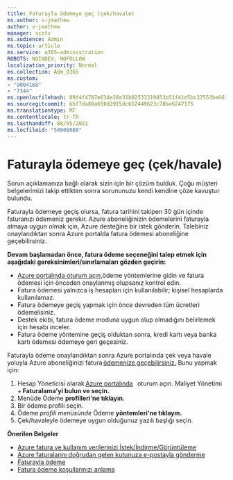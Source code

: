 ```yaml
---
title: Faturayla ödemeye geç (çek/havale)
ms.author: v-jmathew
author: v-jmathew
manager: scotv
ms.audience: Admin
ms.topic: article
ms.service: o365-administration
ROBOTS: NOINDEX, NOFOLLOW
localization_priority: Normal
ms.collection: Adm_O365
ms.custom:
- "9004168"
- "7344"
ms.openlocfilehash: 09f4f4787e634e28e31b02533319853b51f41e5bc37553be6615c2389063818c
ms.sourcegitcommit: b5f7da89a650d2915dc652449623c78be6247175
ms.translationtype: MT
ms.contentlocale: tr-TR
ms.lasthandoff: 08/05/2021
ms.locfileid: "54009088"
---
```

# <a name="switch-to-pay-by-invoice-checkwire-transfer"></a>Faturayla ödemeye geç (çek/havale)

Sorun açıklamanıza bağlı olarak sizin için bir çözüm bulduk. Çoğu müşteri belgelerimizi takip ettikten sonra sorununuzu kendi kendine çöze kavuştur bulundu.

Faturayla ödemeye geçiş olursa, fatura tarihini takipen 30 gün içinde faturanızı ödemeniz gerekir. Azure aboneliğinizin ödemelerini faturayla almaya uygun olmak için, Azure desteğine bir istek gönderin. Talebiniz onaylandıktan sonra Azure portalda fatura ödemesi aboneliğine geçebilirsiniz.

**Devam başlamadan önce, fatura ödeme seçeneğini talep etmek için aşağıdaki gereksinimleri/sınırlamaları gözden geçirin:**

- [Azure portalında oturum açın,](https://portal.azure.com/)ödeme yöntemlerine gidin ve fatura ödemesi için önceden onaylanmış olupsanız kontrol edin.
- Fatura ödemesi yalnızca iş hesapları için kullanılabilir; kişisel hesaplarda kullanılamaz.
- Fatura ödemeye geçiş yapmak için önce devreden tüm ücretleri ödemelisiniz.
- Destek ekibi, fatura ödeme moduna uygun olup olmadığını belirlemek için hesabı inceler.
- Fatura ödeme yöntemine geçiş olduktan sonra, kredi kartı veya banka kartı ödemesi ödemeye geri geçesiniz.

Faturayla ödeme onaylandıktan sonra Azure portalında çek veya havale yoluyla Azure aboneliğinizi fatura [ödemenize geçebilirsiniz.](https://portal.azure.com/)
Bunu yapmak için:

1. Hesap Yöneticisi olarak [Azure portalında](https://portal.azure.com/)   oturum açın. Maliyet Yönetimi + **Faturalama'yi bulun ve seçin.**
2. Menüde Ödeme **profilleri'ne tıklayın.**
3. Bir ödeme profili seçin.
4. Ödeme *profili menüsünde* Ödeme **yöntemleri'ne tıklayın.**
5. Çek/havaleyle ödemeye uygun olduğunuz yazılı başlığı seçin.

**Önerilen Belgeler**

- [Azure fatura ve kullanım verilerinizi İstek/İndirme/Görüntüleme](https://docs.microsoft.com/azure/billing/billing-download-azure-invoice-daily-usage-date)
- [Azure faturalarını doğrudan gelen kutunuza e-postayla gönderme](https://docs.microsoft.com/azure/billing/billing-download-azure-invoice-daily-usage-date)
- [Faturayla ödeme](https://docs.microsoft.com/azure/billing/billing-how-to-pay-by-invoice)
- [Fatura ödeme koşullarınızı anlama](https://docs.microsoft.com/azure/billing/billing-understand-your-invoice)
